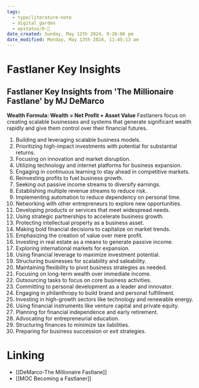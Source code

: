 ```yaml
---
tags:
  - type/literature-note
  - digital_garden
  - epstatus/0-🌰
date_created: Sunday, May 12th 2024, 9:26:06 pm
date_modified: Monday, May 13th 2024, 11:45:13 am
---
```

# Fastlaner Key Insights
## Fastlaner Key Insights from 'The Millionaire Fastlane' by MJ DeMarco

**Wealth Formula: Wealth = Net Profit + Asset Value**
Fastlaners focus on creating scalable businesses and systems that generate significant wealth rapidly and give them control over their financial futures.

1. Building and leveraging scalable business models.
2. Prioritizing high-impact investments with potential for substantial returns.
3. Focusing on innovation and market disruption.
4. Utilizing technology and internet platforms for business expansion.
5. Engaging in continuous learning to stay ahead in competitive markets.
6. Reinvesting profits to fuel business growth.
7. Seeking out passive income streams to diversify earnings.
8. Establishing multiple revenue streams to reduce risk.
9. Implementing automation to reduce dependency on personal time.
10. Networking with other entrepreneurs to explore new opportunities.
11. Developing products or services that meet widespread needs.
12. Using strategic partnerships to accelerate business growth.
13. Protecting intellectual property as a business asset.
14. Making bold financial decisions to capitalize on market trends.
15. Emphasizing the creation of value over mere profit.
16. Investing in real estate as a means to generate passive income.
17. Exploring international markets for expansion.
18. Using financial leverage to maximize investment potential.
19. Structuring businesses for scalability and saleability.
20. Maintaining flexibility to pivot business strategies as needed.
21. Focusing on long-term wealth over immediate income.
22. Outsourcing tasks to focus on core business activities.
23. Committing to personal development as a leader and innovator.
24. Engaging in philanthropy to build brand and personal fulfillment.
25. Investing in high-growth sectors like technology and renewable energy.
26. Using financial instruments like venture capital and private equity.
27. Planning for financial independence and early retirement.
28. Advocating for entrepreneurial education.
29. Structuring finances to minimize tax liabilities.
30. Preparing for business succession or exit strategies.

# Linking
+ [[DeMarco-The Millionaire Fastlane]]
+ [[MOC Becoming a Fastlaner]]